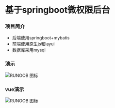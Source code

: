 # 基于springboot微权限后台
### 项目简介
  - 后端使用springboot+mybatis
  - 前端使用原生js和layui
  - 数据库采用mysql
### 演示
![RUNOOB 图标](https://s1.ax1x.com/2020/04/19/JKEuoF.png)
### vue演示
![RUNOOB 图标](https://s1.ax1x.com/2020/06/01/t8OkvR.png)

